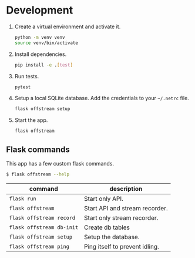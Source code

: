 # Development

1. Create a virtual environment and activate it.
   ```sh
   python -m venv venv
   source venv/bin/activate
   ```
1. Install dependencies.
   ```sh
   pip install -e .[test]
   ```
1. Run tests.
   ```sh
   pytest
   ```
1. Setup a local SQLite database. Add the credentials to your `~/.netrc` file.
   ```sh
   flask offstream setup
   ```
1. Start the app.
   ```sh
   flask offstream
   ```

## Flask commands

This app has a few custom flask commands.

```sh
$ flask offstream --help
```

| command                   | description                    |
| ------------------------- | ------------------------------ |
| `flask run`               | Start only API.                |
| `flask offstream`         | Start API and stream recorder. |
| `flask offstream record`  | Start only stream recorder.    |
| `flask offstream db-init` | Create db tables               |
| `flask offstream setup`   | Setup the database.            |
| `flask offstream ping`    | Ping itself to prevent idling. |
